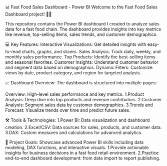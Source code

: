 📊 Fast Food Sales Dashboard - Power BI
Welcome to the Fast Food Sales Dashboard project! 🍔🍟

This repository contains the Power BI dashboard I created to analyze sales data for a fast food chain. The dashboard provides insights into key metrics like revenue, top-selling items, sales trends, and customer demographics.

💻 Key Features:
Interactive Visualizations: Get detailed insights with easy-to-read charts, graphs, and slicers.
Sales Analysis: Track daily, weekly, and monthly sales performance.
Top Products: Identify the best-selling items and seasonal favorites.
Customer Insights: Understand customer behavior and segment data based on demographics.
Dynamic Filters: Customize views by date, product category, and region for targeted analysis.

📈 Dashboard Overview:
The dashboard is structured into multiple pages:

Overview: High-level sales performance and key metrics.
1.Product Analysis: Deep dive into top products and revenue contributors.
2.Customer Analysis: Segment sales data by customer demographics.
3.Trends and Forecast: Visualize trends over time and predict future sales.

🛠️ Tools & Technologies:
1.Power BI: Data visualization and dashboard creation.
2.Excel/CSV: Data sources for sales, products, and customer data.
3.DAX: Custom measures and calculations for advanced analytics.

🎯 Project Goals:
Showcase advanced Power BI skills including data modeling, DAX functions, and interactive visuals.
1.Provide actionable insights for business decisions in a fast food retail environment.
2.Practice end-to-end dashboard development: from data import to report publishing.

